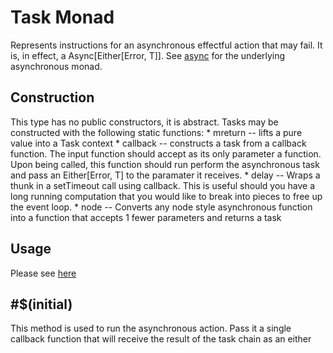 # Task Monad
Represents instructions for an asynchronous effectful action that may fail. It is, in effect, a Async[Either[Error, T]]. See [async](./async.md) for the underlying asynchronous monad.

## Construction
This type has no public constructors, it is abstract. Tasks may be constructed 
with the following static functions:
	* mreturn -- lifts a pure value into a Task context
	* callback -- constructs a task from a callback function. The input function
	  should accept as its only parameter a function. Upon being called, this function should run perform the asynchronous task and pass an Either[Error, T] to the paramater it receives.
    * delay -- Wraps a thunk in a setTimeout call using callback. This is useful 
      should you have a long running computation that you would like to break into pieces to free up the event loop.
	* node -- Converts any node style asynchronous function into a 
	  function that accepts 1 fewer parameters and returns a task

## Usage
Please see [here](../examples/task.example.js)

## #$(initial)
This method is used to run the asynchronous action. Pass it a single callback function that will receive the result of the task chain as an either